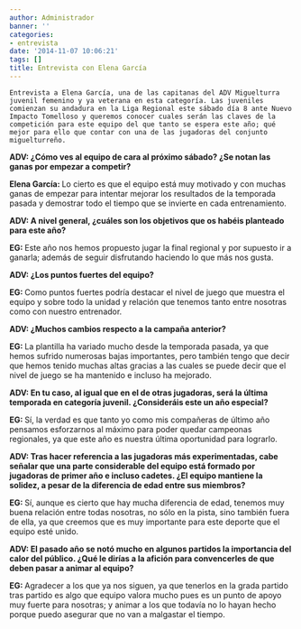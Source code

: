 ```yaml
---
author: Administrador
banner: ''
categories:
- entrevista
date: '2014-11-07 10:06:21'
tags: []
title: Entrevista con Elena García
---
```


	Entrevista a Elena García, una de las capitanas del ADV Miguelturra juvenil femenino y ya veterana en esta categoría. Las juveniles comienzan su andadura en la Liga Regional este sábado día 8 ante Nuevo Impacto Tomelloso y queremos conocer cuales serán las claves de la competición para este equipo del que tanto se espera este año; qué mejor para ello que contar con una de las jugadoras del conjunto miguelturreño.

<b>ADV: ¿Cómo ves al equipo de cara al próximo sábado? ¿Se notan las ganas por empezar a competir?</b>

<b>Elena García: </b>Lo cierto es que el equipo está muy motivado y con muchas ganas de empezar para intentar mejorar los resultados de la temporada pasada y demostrar todo el tiempo que se invierte en cada entrenamiento.

<b>ADV: A nivel general, ¿cuáles son los objetivos que os habéis planteado para este año?</b>

<b>EG: </b>Este año nos hemos propuesto jugar la final regional y por supuesto ir a ganarla; además de seguir disfrutando haciendo lo que más nos gusta.

<b>ADV: ¿Los puntos fuertes del equipo?</b>

<b>EG: </b>Como puntos fuertes podría destacar el nivel de juego que muestra el equipo y sobre todo la unidad y relación que tenemos tanto entre nosotras como con nuestro entrenador.

<b>ADV: ¿Muchos cambios respecto a la campaña anterior?</b>

<b>EG: </b>La plantilla ha variado mucho desde la temporada pasada, ya que hemos sufrido numerosas bajas importantes, pero también tengo que decir que hemos tenido muchas altas gracias a las cuales se puede decir que el nivel de juego se ha mantenido e incluso ha mejorado.

<b>ADV: En tu caso, al igual que en el de otras jugadoras, será la última temporada en categoría juvenil. ¿Consideráis este un año especial?</b>

<b>EG: </b>Sí, la verdad es que tanto yo como mis compañeras de último año pensamos esforzarnos al máximo para poder quedar campeonas regionales, ya que este año es nuestra última oportunidad para lograrlo.

<b>ADV: Tras hacer referencia a las jugadoras más experimentadas, cabe señalar que una parte considerable del equipo está formado por jugadoras de primer año e incluso cadetes. ¿El equipo mantiene la solidez, a pesar de la diferencia de edad entre sus miembros?</b>

<b>EG: </b>Sí, aunque es cierto que hay mucha diferencia de edad, tenemos muy buena relación entre todas nosotras, no sólo en la pista, sino también fuera de ella, ya que creemos que es muy importante para este deporte que el equipo esté unido.

<b>ADV: El pasado año se notó mucho en algunos partidos la importancia del calor del público. ¿Qué le dirías a la afición para convencerles de que deben pasar a animar al equipo?</b>

<b>EG: </b>Agradecer a los que ya nos siguen, ya que tenerlos en la grada partido tras partido es algo que equipo valora mucho pues es un punto de apoyo muy fuerte para nosotras; y animar a los que todavía no lo hayan hecho porque puedo asegurar que no van a malgastar el tiempo.

